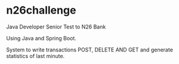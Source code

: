 # n26challenge
Java Developer Senior Test to N26 Bank

Using Java and Spring Boot.

System to write transactions POST, DELETE AND GET and generate statistics of last minute.
